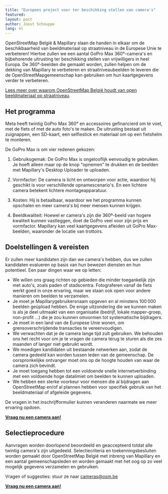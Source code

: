 ```yaml
---
title: "Europees project voor ter beschikking stellen van camera's"
featured:
layout: post
author: Joost Schouppe
lang: nl
---
```


OpenStreetMap België & Mapillary slaan de handen in elkaar om de beschikbaarheid van beeldmateriaal op straatniveau in de Europese Unie te verbeteren! Hiertoe zullen we een aantal GoPro Max 360°-camera's en bijbehorende uitrusting ter beschikking stellen van vrijwilligers in heel Europa. De 360°-beelden die gemaakt worden, zullen helpen om de dekking van Mapillary te verbeteren en straatniveaubeelden te leveren die de OpenStreetMapgemeenschap kan gebruiken om hun kaartgegevens verder te verbeteren.

[Lees meer over waarom OpenStreetMap België houdt van open beeldmateriaal op straatniveau](https://openstreetmap.be/nl/projects/streetlevelimagery.html).

## Het programma

Meta heeft twintig GoPro Max 360° en accessoires gefinancierd om te voet, met de fiets of met de auto foto's te maken. De uitrusting bestaat uit zuignappen, een SD-kaart, een selfiestick en materiaal om op een fietshelm te monteren.

De GoPro Max is om vier redenen gekozen:

1. Gebruiksgemak: De GoPro Max is ongelooflijk eenvoudig te gebruiken. Je hoeft alleen maar op de knop "opnemen" te drukken en de beelden met Mapillary's Desktop Uploader te uploaden.

2. Vormfactor: De camera is licht en ontworpen voor actie, waardoor hij geschikt is voor verschillende opnamescenario's. En een lichtere camera betekent lichtere montageapparatuur.

3. Kosten: Hij is betaalbaar, waardoor we het programma kunnen opschalen en meer camera's bij meer mensen kunnen krijgen.

4. Beeldkwaliteit: Hoewel er camera's zijn die 360º-beeld van hogere kwaliteit kunnen vastleggen, doet de GoPro veel voor zijn prijs en vormfactor. Mapillary kan veel kaartgegevens afleiden uit GoPro Max-beelden, waaronder de locatie van trottoirs.


## Doelstellingen & vereisten

Er zullen meer kandidaten zijn dan we camera's hebben, dus we zullen kandidaten evalueren op basis van hun bewezen diensten en hun potentieel. Een paar dingen waar we op letten:

* We willen ons graag richten op gebieden die minder toegankelijk zijn met auto's, zoals paden of stadscentra. Fotograferen vanaf de fiets werkt goed in onze ervaring, maar we staan ook open voor andere manieren om beelden te verzamelen.
* Je moet je Mapillarygebruikersnaam opgeven en al minstens 100 000 beelden geüpload hebben. De enige uitzondering die we kunnen maken is als je deel uitmaakt van een organisatie (bedrijf, lokale mapper-groep, non-profit …) die je zou kunnen omvormen tot systematische bijdragers.
* Je moet in een land van de Europese Unie wonen, om grensoverschrijdende transacties te vereenvoudigen.
* We verwachten dat je de camera lange tijd zult gebruiken. We behouden ons het recht voor om je te vragen de camera terug te sturen als die zes maanden of langer niet gebruikt wordt.
* We moedigen kandidaten uit bestaande netwerken aan, zodat de camera gedeeld kan worden tussen leden van de gemeenschap. De oorspronkelijke ontvanger moet ons op de hoogte houden van waar de camera zich bevindt.
* Je moet toegang hebben tot een voldoende snelle internetverbinding met een voldoende hoge datalimiet om beelden te kunnen uploaden.
* We hebben een sterke voorkeur voor mensen die al bijdragen aan OpenStreetMap en/of al plannen hebben voor specifiek gebruik van het beeldmateriaal of afgeleide gegevens.



De vragen in het inschrijfformulier kunnen veranderen naarmate we meer ervaring opdoen.

**[Vraag nu een camera aan!](https://docs.google.com/forms/d/1jFYd4ppsCCoqEELX3_Aii5gnXsMAoNTzVr1yLwKOy5Y/edit)**


## Selectieprocedure

Aanvragen worden doorlopend beoordeeld en geaccepteerd totdat alle twintig camera's zijn uitgedeeld. Selectiecriteria en toekenningsbesluiten worden gemaakt door OpenStreetMap België met inbreng van Mapillary en een aantal gemeenschapsleden en worden gemaakt met het oog op zo veel mogelijk gegevens verzamelen en gebruiken.


Vragen of suggesties: stuur ze naar [cameras@osm.be](mailto:cameras@osm.be)

**[Vraag nu een camera aan!](https://docs.google.com/forms/d/1jFYd4ppsCCoqEELX3_Aii5gnXsMAoNTzVr1yLwKOy5Y/edit)**
